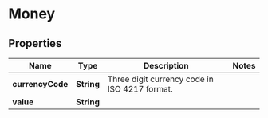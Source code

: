 
# Money

## Properties
Name | Type | Description | Notes
------------ | ------------- | ------------- | -------------
**currencyCode** | **String** | Three digit currency code in ISO 4217 format. | 
**value** | **String** |  | 



